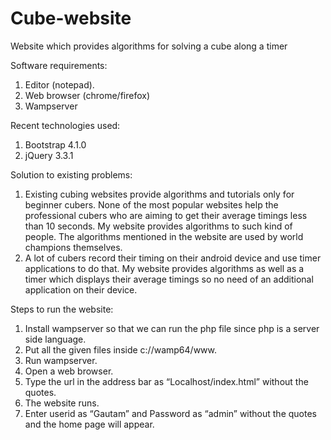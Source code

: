 # Cube-website
Website which provides algorithms for solving a cube along a timer

Software requirements:
1.	Editor (notepad).
2.	Web browser (chrome/firefox)
3.	Wampserver

Recent technologies used:
1.	Bootstrap 4.1.0
2.	jQuery 3.3.1

Solution to existing problems:
1.	Existing cubing websites provide algorithms and tutorials only for beginner cubers. None of the most popular websites help the professional cubers who are aiming to get their average timings less than 10 seconds. My website provides algorithms to such kind of people. The algorithms mentioned in the website are used by world champions themselves.
2.	A lot of cubers record their timing on their android device and use timer applications to do that. My website provides algorithms as well as a timer which displays their average timings so no need of an additional application on their device. 


Steps to run the website:
1.	Install wampserver so that we can run the php file since php is a server side language.
2.	Put all the given files inside c://wamp64/www.
3.	Run wampserver.
4.	Open a web browser.
5.	Type the url in the address bar as “Localhost/index.html” without the quotes.
6.	The website runs.
7.	Enter userid as “Gautam” and Password as “admin” without the quotes and the home page will appear.
